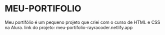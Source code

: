 # MEU-PORTIFOLIO
Meu portifólio  é um pequeno projeto que criei com o curso de HTML e CSS na Alura.
link do projeto: meu-portifolio-rayracoder.netlify.app
